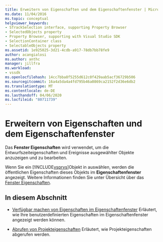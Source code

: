 ```yaml
---
title: Erweitern von Eigenschaften und dem Eigenschaftenfenster | Microsoft Docs
ms.date: 11/04/2016
ms.topic: conceptual
helpviewer_keywords:
- STrackSelection interface, supporting Property Browser
- SelectedObjects property
- Property Browser, supporting with Visual Studio SDK
- SelectionContainer class
- SelectableObjects property
ms.assetid: 1e925025-3d21-4cdb-a917-78db7bb78fe9
author: acangialosi
ms.author: anthc
manager: jillfra
ms.workload:
- vssdk
ms.openlocfilehash: 14cc7bba8f5255d612c0f429aab5acf36729b506
ms.sourcegitcommit: 16a4a5da4a4fd795b46a0869ca2152f2d36e6db2
ms.translationtype: MT
ms.contentlocale: de-DE
ms.lasthandoff: 04/06/2020
ms.locfileid: "80711739"
---
```

# <a name="extend-properties-and-the-property-window"></a>Erweitern von Eigenschaften und dem Eigenschaftenfenster
Das **Fenster Eigenschaften** wird verwendet, um die Entwurfszeiteigenschaften und Ereignisse ausgewählter Objekte anzuzeigen und zu bearbeiten.

 Wenn Sie ein [!INCLUDE[vsprvs](../code-quality/includes/vsprvs_md.md)]Objekt in auswählen, werden die öffentlichen Eigenschaften dieses Objekts im **Eigenschaftenfenster** angezeigt. Weitere Informationen finden Sie unter Übersicht über das [Fenster Eigenschaften](../extensibility/internals/properties-window-overview.md).

## <a name="in-this-section"></a>In diesem Abschnitt
- [Verfügbar machen von Eigenschaften im Eigenschaftenfenster](../extensibility/exposing-properties-to-the-properties-window.md) Erläutert, wie Ihre benutzerdefinierten Eigenschaften im Eigenschaftenfenster angezeigt werden können.

- [Abrufen von Projekteigenschaften](../extensibility/getting-project-properties.md) Erläutert, wie Projekteigenschaften abgerufen werden.
